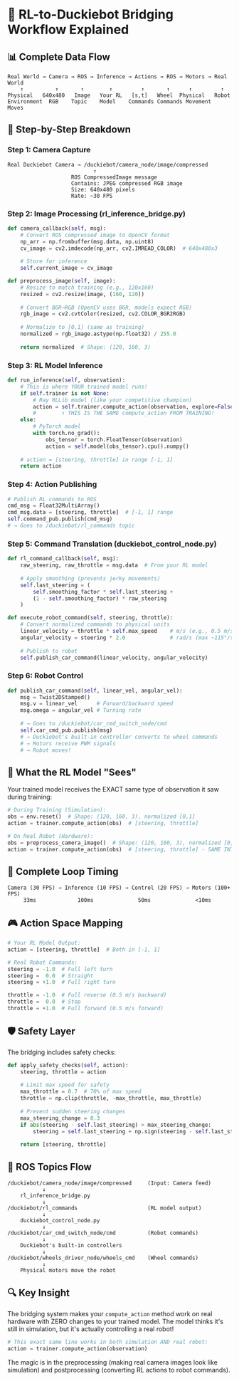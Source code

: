 # 🔄 RL-to-Duckiebot Bridging Workflow Explained

## 📊 **Complete Data Flow**

```
Real World → Camera → ROS → Inference → Actions → ROS → Motors → Real World
    ↑          ↑       ↑        ↑         ↑       ↑      ↑         ↑
Physical   640x480   Image   Your RL   [s,t]   Wheel  Physical   Robot
Environment  RGB    Topic    Model    Commands Commands Movement  Moves
```

## 🎯 **Step-by-Step Breakdown**

### **Step 1: Camera Capture**
```
Real Duckiebot Camera → /duckiebot/camera_node/image/compressed
                           ↑
                    ROS CompressedImage message
                    Contains: JPEG compressed RGB image
                    Size: 640x480 pixels
                    Rate: ~30 FPS
```

### **Step 2: Image Processing (rl_inference_bridge.py)**
```python
def camera_callback(self, msg):
    # Convert ROS compressed image to OpenCV format
    np_arr = np.frombuffer(msg.data, np.uint8)
    cv_image = cv2.imdecode(np_arr, cv2.IMREAD_COLOR)  # 640x480x3
    
    # Store for inference
    self.current_image = cv_image

def preprocess_image(self, image):
    # Resize to match training (e.g., 120x160)
    resized = cv2.resize(image, (160, 120))
    
    # Convert BGR→RGB (OpenCV uses BGR, models expect RGB)
    rgb_image = cv2.cvtColor(resized, cv2.COLOR_BGR2RGB)
    
    # Normalize to [0,1] (same as training)
    normalized = rgb_image.astype(np.float32) / 255.0
    
    return normalized  # Shape: (120, 160, 3)
```

### **Step 3: RL Model Inference**
```python
def run_inference(self, observation):
    # This is where YOUR trained model runs!
    if self.trainer is not None:
        # Ray RLLib model (like your competitive champion)
        action = self.trainer.compute_action(observation, explore=False)
        #        ↑ THIS IS THE SAME compute_action FROM TRAINING!
    else:
        # PyTorch model
        with torch.no_grad():
            obs_tensor = torch.FloatTensor(observation)
            action = self.model(obs_tensor).cpu().numpy()
    
    # action = [steering, throttle] in range [-1, 1]
    return action
```

### **Step 4: Action Publishing**
```python
# Publish RL commands to ROS
cmd_msg = Float32MultiArray()
cmd_msg.data = [steering, throttle]  # [-1, 1] range
self.command_pub.publish(cmd_msg)
# → Goes to /duckiebot/rl_commands topic
```

### **Step 5: Command Translation (duckiebot_control_node.py)**
```python
def rl_command_callback(self, msg):
    raw_steering, raw_throttle = msg.data  # From your RL model
    
    # Apply smoothing (prevents jerky movements)
    self.last_steering = (
        self.smoothing_factor * self.last_steering + 
        (1 - self.smoothing_factor) * raw_steering
    )

def execute_robot_command(self, steering, throttle):
    # Convert normalized commands to physical units
    linear_velocity = throttle * self.max_speed    # m/s (e.g., 0.5 m/s)
    angular_velocity = steering * 2.0              # rad/s (max ~115°/s)
    
    # Publish to robot
    self.publish_car_command(linear_velocity, angular_velocity)
```

### **Step 6: Robot Control**
```python
def publish_car_command(self, linear_vel, angular_vel):
    msg = Twist2DStamped()
    msg.v = linear_vel      # Forward/backward speed
    msg.omega = angular_vel # Turning rate
    
    # → Goes to /duckiebot/car_cmd_switch_node/cmd
    self.car_cmd_pub.publish(msg)
    # → Duckiebot's built-in controller converts to wheel commands
    # → Motors receive PWM signals
    # → Robot moves!
```

## 🧠 **What the RL Model "Sees"**

Your trained model receives the EXACT same type of observation it saw during training:

```python
# During Training (Simulation):
obs = env.reset()  # Shape: (120, 160, 3), normalized [0,1]
action = trainer.compute_action(obs)  # [steering, throttle]

# On Real Robot (Hardware):
obs = preprocess_camera_image()  # Shape: (120, 160, 3), normalized [0,1]
action = trainer.compute_action(obs)  # [steering, throttle] - SAME INTERFACE!
```

## 🔄 **Complete Loop Timing**

```
Camera (30 FPS) → Inference (10 FPS) → Control (20 FPS) → Motors (100+ FPS)
     33ms             100ms              50ms              <10ms
```

## 🎮 **Action Space Mapping**

```python
# Your RL Model Output:
action = [steering, throttle]  # Both in [-1, 1]

# Real Robot Commands:
steering = -1.0  # Full left turn
steering =  0.0  # Straight
steering = +1.0  # Full right turn

throttle = -1.0  # Full reverse (0.5 m/s backward)
throttle =  0.0  # Stop
throttle = +1.0  # Full forward (0.5 m/s forward)
```

## 🛡️ **Safety Layer**

The bridging includes safety checks:

```python
def apply_safety_checks(self, action):
    steering, throttle = action
    
    # Limit max speed for safety
    max_throttle = 0.7  # 70% of max speed
    throttle = np.clip(throttle, -max_throttle, max_throttle)
    
    # Prevent sudden steering changes
    max_steering_change = 0.3
    if abs(steering - self.last_steering) > max_steering_change:
        steering = self.last_steering + np.sign(steering - self.last_steering) * max_steering_change
    
    return [steering, throttle]
```

## 📡 **ROS Topics Flow**

```
/duckiebot/camera_node/image/compressed     (Input: Camera feed)
           ↓
    rl_inference_bridge.py
           ↓
/duckiebot/rl_commands                      (RL model output)
           ↓
    duckiebot_control_node.py
           ↓
/duckiebot/car_cmd_switch_node/cmd          (Robot commands)
           ↓
    Duckiebot's built-in controllers
           ↓
/duckiebot/wheels_driver_node/wheels_cmd    (Wheel commands)
           ↓
    Physical motors move the robot
```

## 🔍 **Key Insight**

The bridging system makes your `compute_action` method work on real hardware with ZERO changes to your trained model. The model thinks it's still in simulation, but it's actually controlling a real robot!

```python
# This exact same line works in both simulation AND real robot:
action = trainer.compute_action(observation)
```

The magic is in the preprocessing (making real camera images look like simulation) and postprocessing (converting RL actions to robot commands).